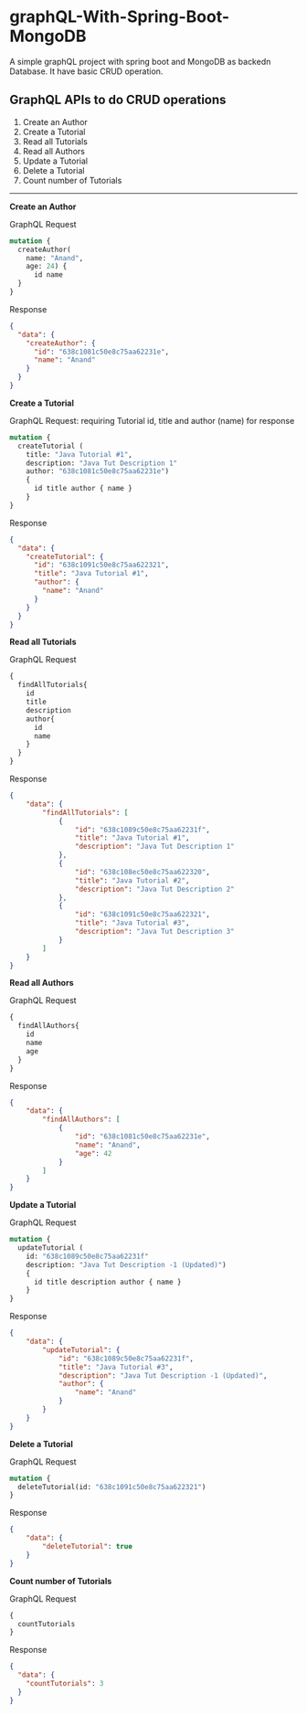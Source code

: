 # graphQL-With-Spring-Boot-MongoDB
A simple graphQL project with spring boot and MongoDB as backedn Database. It have basic CRUD operation.

## GraphQL APIs to do CRUD operations

1. Create an Author
2. Create a Tutorial
3. Read all Tutorials
4. Read all Authors
5. Update a Tutorial
6. Delete a Tutorial
7. Count number of Tutorials
___
**Create an Author**

GraphQL Request

```graphql
mutation {
  createAuthor(
    name: "Anand",
    age: 24) {
      id name
  }
}
```

Response
```json
{
  "data": {
    "createAuthor": {
      "id": "638c1081c50e8c75aa62231e",
      "name": "Anand"
    }
  }
}
```

**Create a Tutorial**

GraphQL Request: requiring Tutorial id, title and author (name) for response
```graphql
mutation {
  createTutorial (
    title: "Java Tutorial #1",
    description: "Java Tut Description 1"
    author: "638c1081c50e8c75aa62231e")
    {
      id title author { name }
    }
}
```

Response

```json
{
  "data": {
    "createTutorial": {
      "id": "638c1091c50e8c75aa622321",
      "title": "Java Tutorial #1",
      "author": {
        "name": "Anand"
      }
    }
  }
}
```




**Read all Tutorials**

GraphQL Request
```graphql
{
  findAllTutorials{
    id
    title
    description
    author{
      id
      name
    }
  }
}
```

Response

```json
{
    "data": {
        "findAllTutorials": [
            {
                "id": "638c1089c50e8c75aa62231f",
                "title": "Java Tutorial #1",
                "description": "Java Tut Description 1"
            },
            {
                "id": "638c108ec50e8c75aa622320",
                "title": "Java Tutorial #2",
                "description": "Java Tut Description 2"
            },
            {
                "id": "638c1091c50e8c75aa622321",
                "title": "Java Tutorial #3",
                "description": "Java Tut Description 3"
            }
        ]
    }
}
```



**Read all Authors**

GraphQL Request
```graphql
{
  findAllAuthors{
    id
    name
    age
  }
}
```

Response

```json
{
    "data": {
        "findAllAuthors": [
            {
                "id": "638c1081c50e8c75aa62231e",
                "name": "Anand",
                "age": 42
            }
        ]
    }
}
```


**Update a Tutorial**

GraphQL Request
```graphql
mutation {
  updateTutorial (
    id: "638c1089c50e8c75aa62231f"
    description: "Java Tut Description -1 (Updated)")
    {
      id title description author { name }
    }
}
```

Response

```json
{
    "data": {
        "updateTutorial": {
            "id": "638c1089c50e8c75aa62231f",
            "title": "Java Tutorial #3",
            "description": "Java Tut Description -1 (Updated)",
            "author": {
                "name": "Anand"
            }
        }
    }
}
```




**Delete a Tutorial**

GraphQL Request
```graphql
mutation {
  deleteTutorial(id: "638c1091c50e8c75aa622321")
}
```

Response

```json
{
    "data": {
        "deleteTutorial": true
    }
}
```


**Count number of Tutorials**

GraphQL Request
```graphql
{
  countTutorials
}
```

Response

```json
{
  "data": {
    "countTutorials": 3
  }
}
```
